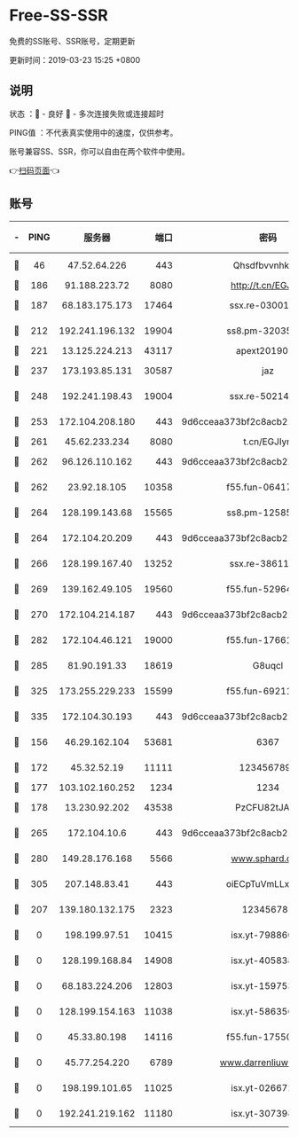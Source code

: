 # Free-SS-SSR

免费的SS账号、SSR账号，定期更新

更新时间：2019-03-23 15:25 +0800

## 说明

状态     ：🙂 - 良好 🙁 - 多次连接失败或连接超时

PING值   ：不代表真实使用中的速度，仅供参考。

账号兼容SS、SSR，你可以自由在两个软件中使用。

👉[扫码页面](https://liesauer.github.io/Free-SS-SSR/)👈

## 账号

|-|PING|服务器|端口|密码|加密方式|区域|
|:----:|:----:|:-----:|-----:|:----:|:----:|:----:|
|🙂|46|47.52.64.226|443|Qhsdfbvvnhkm1|aes-256-cfb|HK|
|🙂|186|91.188.223.72|8080|http://t.cn/EGJIyrl|rc4-md5|RU|
|🙂|187|68.183.175.173|17464|ssx.re-03001510|aes-256-cfb|US|
|🙂|212|192.241.196.132|19904|ss8.pm-32035389|aes-256-cfb|US|
|🙂|221|13.125.224.213|43117|apext2019005|chacha20|KR|
|🙂|237|173.193.85.131|30587|jaz|aes-256-cfb|US|
|🙂|248|192.241.198.43|19004|ssx.re-50214186|aes-256-cfb|US|
|🙂|253|172.104.208.180|443|9d6cceaa373bf2c8acb22e60b6a58be6|aes-256-cfb|US|
|🙂|261|45.62.233.234|8080|t.cn/EGJIyrl|rc4-md5|CA|
|🙂|262|96.126.110.162|443|9d6cceaa373bf2c8acb22e60b6a58be6|aes-256-cfb|US|
|🙂|262|23.92.18.105|10358|f55.fun-06417508|aes-256-cfb|US|
|🙂|264|128.199.143.68|15565|ss8.pm-12585691|aes-256-cfb|SG|
|🙂|264|172.104.20.209|443|9d6cceaa373bf2c8acb22e60b6a58be6|aes-256-cfb|US|
|🙂|266|128.199.167.40|13252|ssx.re-38611403|aes-256-cfb|SG|
|🙂|269|139.162.49.105|19560|f55.fun-52964087|aes-256-cfb|SG|
|🙂|270|172.104.214.187|443|9d6cceaa373bf2c8acb22e60b6a58be6|aes-256-cfb|US|
|🙂|282|172.104.46.121|19000|f55.fun-17661164|aes-256-cfb|SG|
|🙂|285|81.90.191.33|18619|G8uqcl|aes-256-cfb|US|
|🙂|325|173.255.229.233|15599|f55.fun-69211621|aes-256-cfb|US|
|🙂|335|172.104.30.193|443|9d6cceaa373bf2c8acb22e60b6a58be6|aes-256-cfb|US|
|🙂|156|46.29.162.104|53681|6367|aes-256-ctr|RU|
|🙂|172|45.32.52.19|11111|1234567890|aes-256-cfb|JP|
|🙂|177|103.102.160.252|1234|1234|rc4-md5|JP|
|🙂|178|13.230.92.202|43538|PzCFU82tJAdZ|aes-256-cfb|JP|
|🙂|265|172.104.10.6|443|9d6cceaa373bf2c8acb22e60b6a58be6|aes-256-cfb|US|
|🙂|280|149.28.176.168|5566|www.sphard.com|aes-256-cfb|AU|
|🙂|305|207.148.83.41|443|oiECpTuVmLLxk4Ts|aes-256-cfb|AU|
|🙁|207|139.180.132.175|2323|123456789|aes-256-cfb|SG|
|🙁|0|198.199.97.51|10415|isx.yt-79886038|aes-256-cfb|US|
|🙁|0|128.199.168.84|14908|isx.yt-40583854|aes-256-cfb|SG|
|🙁|0|68.183.224.206|12803|isx.yt-15975345|aes-256-cfb|SG|
|🙁|0|128.199.154.163|11038|isx.yt-58635648|aes-256-cfb|SG|
|🙁|0|45.33.80.198|14116|f55.fun-17550990|aes-256-cfb|US|
|🙁|0|45.77.254.220|6789|www.darrenliuwei.com|aes-256-cfb|SG|
|🙁|0|198.199.101.65|11025|isx.yt-02667200|aes-256-cfb|US|
|🙁|0|192.241.219.162|11180|isx.yt-30739892|aes-256-cfb|US|

